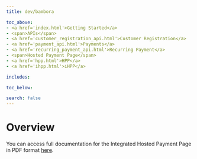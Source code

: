 ```yaml
---
title: dev/bambora

toc_above:
- <a href='index.html'>Getting Started</a>
- <span>APIs</span>
- <a href='customer_registration_api.html'>Customer Registration</a>
- <a href='payment_api.html'>Payments</a>
- <a href='recurring_payment_api.html'>Recurring Payment</a>
- <span>Hosted Payment Page</span>
- <a href='hpp.html'>HPP</a>
- <a href='ihpp.html'>iHPP</a>

includes:

toc_below:

search: false
---
```


<script src='js/vendor/clipboard.min.js'></script>
<script src='js/copy.js'></script>

# Overview

You can access full documentation for the Integrated Hosted Payment Page in PDF format [here](https://ippayments.atlassian.net/wiki/download/attachments/30244944/IPP%20iHPP%20-%20Integration%20Guide%20V3.1.pdf?version=2&modificationDate=1476244514725&cacheVersion=1&api=v2).

